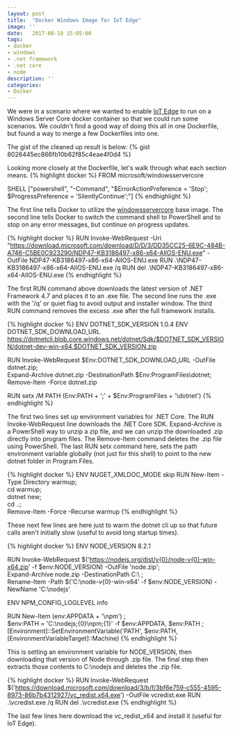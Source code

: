 ```yaml
---
layout: post
title:  "Docker Windows Image for IoT Edge"
image: ''
date:   2017-08-18 15:05:00
tags:
- docker
- windows
- .net framework
- .net core
- node
description: ''
categories:
- Docker 
---
```


We were in a scenario where we wanted to enable [IoT Edge](https://github.com/azure/iot-edge) to run on a Windows Server Core docker container so that we could run some scenarios. We couldn't find a good way of doing this all in one Dockerfile, but found a way to merge a few Dockerfiles into one.

The gist of the cleaned up result is below:
{% gist 8026445ec866fb10b62f85c4eae4f0d4 %}

Looking more closely at the Dockerfile, let's walk through what each section means.
{% highlight docker %}
FROM microsoft/windowsservercore

SHELL ["powershell", "-Command", "$ErrorActionPreference = 'Stop'; $ProgressPreference = 'SilentlyContinue';"]
{% endhighlight %}

The first line tells Docker to utilize the [windowsservercore](https://hub.docker.com/r/microsoft/windowsservercore/) base image. 
The second line tells Docker to switch the command shell to PowerShell and to stop on any error messages, but continue on progress updates.

{% highlight docker %}
RUN Invoke-WebRequest -Uri "https://download.microsoft.com/download/D/D/3/DD35CC25-6E9C-484B-A746-C5BE0C923290/NDP47-KB3186497-x86-x64-AllOS-ENU.exe" -OutFile NDP47-KB3186497-x86-x64-AllOS-ENU.exe
RUN .\NDP47-KB3186497-x86-x64-AllOS-ENU.exe /q
RUN del .\NDP47-KB3186497-x86-x64-AllOS-ENU.exe
{% endhighlight %}

The first RUN command above downloads the latest version of .NET Framework 4.7 and places it to an .exe file.
The second line runs the .exe with the '/q' or quiet flag to avoid output and installer window.
The third RUN command removes the excess .exe after the full framework installs.

{% highlight docker %}
ENV DOTNET_SDK_VERSION 1.0.4
ENV DOTNET_SDK_DOWNLOAD_URL https://dotnetcli.blob.core.windows.net/dotnet/Sdk/$DOTNET_SDK_VERSION/dotnet-dev-win-x64.$DOTNET_SDK_VERSION.zip

RUN Invoke-WebRequest $Env:DOTNET_SDK_DOWNLOAD_URL -OutFile dotnet.zip; \
Expand-Archive dotnet.zip -DestinationPath $Env:ProgramFiles\dotnet; \
Remove-Item -Force dotnet.zip

RUN setx /M PATH $($Env:PATH + ';' + $Env:ProgramFiles + '\dotnet')
{% endhighlight %}

The first two lines set up environment variables for .NET Core.
The RUN Invoke-WebRequest line downloads the .NET Core SDK.
Expand-Archive is a PowerShell way to unzip a zip file, and we can unzip the downloaded .zip directly into program files.
The Remove-Item command deletes the .zip file using PowerShell.
The last RUN setx command here, sets the path environment variable globally (not just for this shell) to point to the new dotnet folder in Program Files.

{% highlight docker %}
ENV NUGET_XMLDOC_MODE skip
RUN New-Item -Type Directory warmup; \
cd warmup; \
dotnet new; \
cd ..; \
Remove-Item -Force -Recurse warmup
{% endhighlight %}

These next few lines are here just to warm the dotnet cli up so that future calls aren't initially slow (useful to avoid long startup times).

{% highlight docker %}
ENV NODE_VERSION 8.2.1

RUN Invoke-WebRequest $('https://nodejs.org/dist/v{0}/node-v{0}-win-x64.zip' -f $env:NODE_VERSION) -OutFile 'node.zip'; \
Expand-Archive node.zip -DestinationPath C:\ ; \
Rename-Item -Path $('C:\node-v{0}-win-x64' -f $env:NODE_VERSION) -NewName 'C:\nodejs'

ENV NPM_CONFIG_LOGLEVEL info

RUN New-Item $($env:APPDATA + '\npm') ; \
$env:PATH = 'C:\nodejs;{0}\npm;{1}' -f $env:APPDATA, $env:PATH ; \
[Environment]::SetEnvironmentVariable('PATH', $env:PATH, [EnvironmentVariableTarget]::Machine)
{% endhighlight %}

This is setting an environment variable for NODE_VERSION, then downloading that version of Node through .zip file.
The final step then extracts those contents to C:\nodejs and deletes the .zip file.

{% highlight docker %}
RUN Invoke-WebRequest $('https://download.microsoft.com/download/3/b/f/3bf6e759-c555-4595-8973-86b7b4312927/vc_redist.x64.exe') -OutFile vcredist.exe
RUN .\vcredist.exe /q
RUN del .\vcredist.exe
{% endhighlight %}

The last few lines here download the vc_redist_x64 and install it (useful for IoT Edge).
